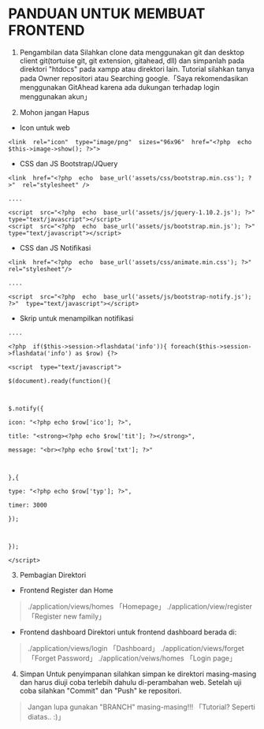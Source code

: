 # PANDUAN UNTUK MEMBUAT FRONTEND
1. Pengambilan data
Silahkan clone data menggunakan git dan desktop client git(tortuise git, git extension, gitahead, dll) dan simpanlah pada direktori "htdocs" pada xampp atau direktori lain.
Tutorial silahkan tanya pada Owner repositori atau Searching google.「Saya rekomendasikan menggunakan GitAhead karena ada dukungan terhadap login menggunakan akun」

3.  Mohon jangan Hapus
 - Icon untuk web
```
<link  rel="icon"  type="image/png"  sizes="96x96"  href="<?php  echo  $this->image->show(); ?>">
```
 - CSS dan JS Bootstrap/JQuery
```
<link  href="<?php  echo  base_url('assets/css/bootstrap.min.css'); ?>"  rel="stylesheet" />

....

<script  src="<?php  echo  base_url('assets/js/jquery-1.10.2.js'); ?>"  type="text/javascript"></script>
<script  src="<?php  echo  base_url('assets/js/bootstrap.min.js'); ?>"  type="text/javascript"></script>
```

 - CSS dan JS Notifikasi
```
<link  href="<?php  echo  base_url('assets/css/animate.min.css'); ?>"  rel="stylesheet"/>

....

<script  src="<?php  echo  base_url('assets/js/bootstrap-notify.js'); ?>"  type="text/javascript"></script>
```
 - Skrip untuk menampilkan notifikasi
```
....

<?php  if($this->session->flashdata('info')){ foreach($this->session->flashdata('info') as $row) {?>

<script  type="text/javascript">

$(document).ready(function(){

  

$.notify({

icon: "<?php echo $row['ico']; ?>",

title: "<strong><?php echo $row['tit']; ?></strong>",

message: "<br><?php echo $row['txt']; ?>"

  

},{

type: "<?php echo $row['typ']; ?>",

timer: 3000

});

  

});

</script>
```

 3. Pembagian Direktori
 - Frontend Register dan Home
> ./application/views/homes
「Homepage」
> ./application/view/register
「Register new family」

 - Frontend dashboard
 Direktori untuk frontend dashboard berada di:
> ./application/views/login
「Dashboard」
> ./application/views/forget
「Forget Password」
> ./application/veiws/homes
「Login page」

4. Simpan
Untuk penyimpanan silahkan simpan ke direktori masing-masing dan harus diuji coba terlebih dahulu di-perambahan web.
Setelah uji coba silahkan "Commit" dan "Push" ke repositori.

> Jangan lupa gunakan "BRANCH" masing-masing!!! 「Tutorial? Seperti diatas.. :)」
